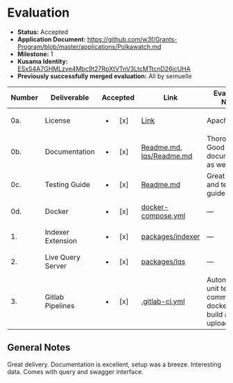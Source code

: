 # Evaluation

- **Status:** Accepted
- **Application Document:** https://github.com/w3f/Grants-Program/blob/master/applications/Polkawatch.md
- **Milestone:** 1
- **Kusama Identity:** [ESxS4A7GHMLzve4Mbc9t27RpXtVTnV3LtcMTtcnD26jcUHA](https://polkascan.io/pre/kusama/account/ESxS4A7GHMLzve4Mbc9t27RpXtVTnV3LtcMTtcnD26jcUHA)
- **Previously successfully merged evaluation:** All by semuelle

| Number | Deliverable       |        Accepted        | Link                                                                                                                                                                                                                                              | Evaluation Notes                                                 |
| ------ | ----------------- | :--------------------: | ------------------------------------------------------------------------------------------------------------------------------------------------------------------------------------------------------------------------------------------------- | ---------------------------------------------------------------- |
| 0a.    | License           | <ul><li>[x] </li></ul> | [Link](https://gitlab.com/polkawatch/polkawatch/-/blob/969d022cf6226a180edb9d33bafc0a77237f2e46/LICENSE)                                                                                                                                          | Apache 2.0                                                       |
| 0b.    | Documentation     | <ul><li>[x] </li></ul> | [Readme.md](https://gitlab.com/polkawatch/polkawatch/-/blob/969d022cf6226a180edb9d33bafc0a77237f2e46/Readme.md), [lqs/Readme.md](https://gitlab.com/polkawatch/polkawatch/-/blob/969d022cf6226a180edb9d33bafc0a77237f2e46/packages/lqs/Readme.md) | Thorough. Good inline documentation as well.                     |
| 0c.    | Testing Guide     | <ul><li>[x] </li></ul> | [Readme.md](https://gitlab.com/polkawatch/polkawatch/-/tree/969d022cf6226a180edb9d33bafc0a77237f2e46#testing-guide)                                                                                                                               | Great setup and testing guide.                                   |
| 0d.    | Docker            | <ul><li>[x] </li></ul> | [docker-compose.yml](https://gitlab.com/polkawatch/polkawatch/-/blob/969d022cf6226a180edb9d33bafc0a77237f2e46/docker-compose.yml)                                                                                                                 | —                                                                |
| 1.     | Indexer Extension | <ul><li>[x] </li></ul> | [packages/indexer](https://gitlab.com/polkawatch/polkawatch/-/tree/ff56e722297895166d2c92e07a21f772238ca73d/packages/indexer/src)                                                                                                                 | —                                                                |
| 2.     | Live Query Server | <ul><li>[x] </li></ul> | [packages/lqs](https://gitlab.com/polkawatch/polkawatch/-/tree/090087174cc72bbd59a3a0f6f13c4090b0ac9137/packages/lqs)                                                                                                                             | —                                                                |
| 3.     | Gitlab Pipelines  | <ul><li>[x] </li></ul> | [.gitlab-ci.yml](https://gitlab.com/polkawatch/polkawatch/-/blob/cf2bd5038eedc2035afdd892e10a4a583dfeb0d8/.gitlab-ci.yml)                                                                                                                         | Automated unit testing on commits; docker image build and upload |

## General Notes

Great delivery. Documentation is excellent, setup was a breeze. Interesting data. Comes with query and swagger interface.
